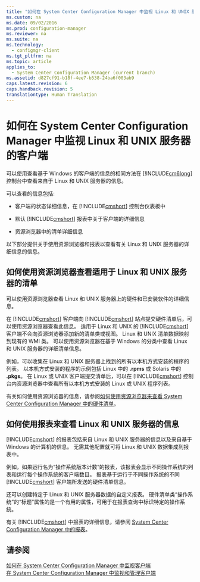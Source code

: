 ```yaml
---
title: "如何在 System Center Configuration Manager 中监视 Linux 和 UNIX 服务器的客户端"
ms.custom: na
ms.date: 09/02/2016
ms.prod: configuration-manager
ms.reviewer: na
ms.suite: na
ms.technology: 
  - configmgr-client
ms.tgt_pltfrm: na
ms.topic: article
applies_to: 
  - System Center Configuration Manager (current branch)
ms.assetid: d827cf91-b18f-4ee7-b538-24ba6f003ab9
caps.latest.revision: 6
caps.handback.revision: 5
translationtype: Human Translation
---
```

# 如何在 System Center Configuration Manager 中监视 Linux 和 UNIX 服务器的客户端
可以使用查看基于 Windows 的客户端的信息的相同方法在 [!INCLUDE[cm6long](../LocTest/includes/cm6long_md.md)] 控制台中查看来自于 Linux 和 UNIX 服务器的信息。  
  
 可以查看的信息包括:  
  
-   客户端的状态详细信息，在 [!INCLUDE[cmshort](../LocTest/includes/cmshort_md.md)] 控制台仪表板中  
  
-   默认 [!INCLUDE[cmshort](../LocTest/includes/cmshort_md.md)] 报表中关于客户端的详细信息  
  
-   资源浏览器中的清单详细信息  
  
 以下部分提供关于使用资源浏览器和报表以查看有关 Linux 和 UNIX 服务器的详细信息的信息。  
  
##  <a name="BKMK_UseResourceExpforLnU"></a> 如何使用资源浏览器查看适用于 Linux 和 UNIX 服务器的清单  
 可以使用资源浏览器查看 Linux 和 UNIX 服务器上的硬件和已安装软件的详细信息。  
  
 在 [!INCLUDE[cmshort](../LocTest/includes/cmshort_md.md)] 客户端向 [!INCLUDE[cmshort](../LocTest/includes/cmshort_md.md)] 站点提交硬件清单后，可以使用资源浏览器查看此信息。 适用于 Linux 和 UNIX 的 [!INCLUDE[cmshort](../LocTest/includes/cmshort_md.md)] 客户端不会向资源浏览器添加新的清单类或视图。 Linux 和 UNIX 清单数据映射到现有的 WMI 类。 可以使用资源浏览器在基于 Windows 的分类中查看 Linux 和 UNIX 服务器的详细清单信息。  
  
 例如，可以收集在 Linux 和 UNIX 服务器上找到的所有以本机方式安装的程序的列表。 以本机方式安装的程序的示例包括 Linux 中的 **.rpms** 或 Solaris 中的 **.pkgs**。 在 Linux 或 UNIX 客户端提交清单后，可以在 [!INCLUDE[cmshort](../LocTest/includes/cmshort_md.md)] 控制台内资源浏览器中查看所有以本机方式安装的 Linux 或 UNIX 程序列表。  
  
 有关如何使用资源浏览器的信息，请参阅[如何使用资源浏览器来查看 System Center Configuration Manager 中的硬件清单](../LocTest/How-to-use-Resource-Explorer-to-view-hardware-inventory-in-System-Center-Configuration-Manager.md)。  
  
##  <a name="BKMK_UseReportsforLnU"></a> 如何使用报表来查看 Linux 和 UNIX 服务器的信息  
 [!INCLUDE[cmshort](../LocTest/includes/cmshort_md.md)] 的报表包括来自 Linux 和 UNIX 服务器的信息以及来自基于 Windows 的计算机的信息。 无需其他配置就可将 Linux 和 UNIX 数据集成到报表中。  
  
 例如，如果运行名为“操作系统版本计数”的报表，该报表会显示不同操作系统的列表和运行每个操作系统的客户端数目。 报表基于运行于不同操作系统的不同 [!INCLUDE[cmshort](../LocTest/includes/cmshort_md.md)] 客户端所发送的硬件清单信息。  
  
 还可以创建特定于 Linux 和 UNIX 服务器数据的自定义报表。 硬件清单类“操作系统”的“标题”属性的是一个有用的属性，可用于在报表查询中标识特定的操作系统。  
  
 有关 [!INCLUDE[cmshort](../LocTest/includes/cmshort_md.md)] 中报表的详细信息，请参阅 [System Center Configuration Manager 中的报表](../LocTest/Reporting-in-System-Center-Configuration-Manager.md)。  
  
## 请参阅  
 [如何在 System Center Configuration Manager 中监视客户端](../LocTest/How-to-monitor-clients-in-System-Center-Configuration-Manager.md)   
 [在 System Center Configuration Manager 中监视和管理客户端](../LocTest/Monitor-and-manage-clients-in-System-Center-Configuration-Manager.md)